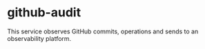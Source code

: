# github-audit
This service observes GitHub commits, operations and sends to an observability platform.
